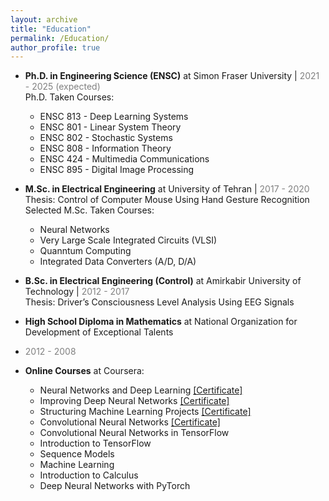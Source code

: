 ```yaml
---
layout: archive
title: "Education"
permalink: /Education/
author_profile: true
---
```


* **Ph.D. in Engineering Science (ENSC)** at Simon Fraser University | <span style="color:grey;">2021 - 2025 (expected)</span>\
  Ph.D. Taken Courses:
  * ENSC 813 - Deep Learning Systems
  * ENSC 801 - Linear System Theory
  * ENSC 802 - Stochastic Systems
  * ENSC 808 - Information Theory
  * ENSC 424 - Multimedia Communications
  * ENSC 895 - Digital Image Processing

* **M.Sc. in Electrical Engineering** at University of Tehran | <span style="color:grey;">2017 - 2020</span>\
  Thesis: Control of Computer Mouse Using Hand Gesture Recognition\
  Selected M.Sc. Taken Courses:
  * Neural Networks
  * Very Large Scale Integrated Circuits (VLSI)
  * Quanntum Computing
  * Integrated Data Converters (A/D, D/A)

* **B.Sc. in Electrical Engineering (Control)** at Amirkabir University of Technology | <span style="color:grey;">2012 - 2017</span>\
  Thesis: Driver’s Consciousness Level Analysis Using EEG Signals
  
* **High School Diploma in Mathematics** at National Organization for Development of Exceptional Talents
* <span style="color:grey;">2012 - 2008</span>
  
* **Online Courses** at Coursera:
  * Neural Networks and Deep Learning [[Certificate]](https://www.coursera.org/account/accomplishments/verify/RFAWW2FJK9ZC)
  * Improving Deep Neural Networks [[Certificate]](https://www.coursera.org/account/accomplishments/verify/CWEXLEEAWHTH)
  * Structuring Machine Learning Projects [[Certificate]](https://www.coursera.org/account/accomplishments/verify/FRTJ5AE9UPKZ)
  * Convolutional Neural Networks [[Certificate]](https://www.coursera.org/account/accomplishments/verify/S6VYKABD7233)
  * Convolutional Neural Networks in TensorFlow
  * Introduction to TensorFlow
  * Sequence Models
  * Machine Learning
  * Introduction to Calculus
  * Deep Neural Networks with PyTorch
